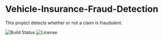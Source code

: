 # Vehicle-Insurance-Fraud-Detection
This project detects whether or not a claim is fraudulent. 

![Build Status](https://img.shields.io/badge/build-passing-brightgreen)
![License](https://img.shields.io/badge/license-CC0%201.0-lightgrey)


